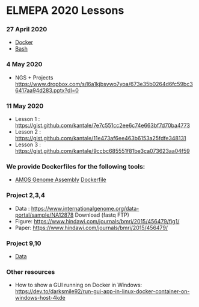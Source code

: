 # ELMEPA 2020 Lessons


### 27 April 2020 
* [Docker](docker.md)
* [Bash](bash.md)

### 4 May 2020 
* NGS + Projects https://www.dropbox.com/s/l6a1kjbsywo7yoa/673e35b0264d6fc59bc36417aa94d283.pptx?dl=0 

### 11 May 2020 
* Lesson 1 : https://gist.github.com/kantale/7e7c551cc2ee6c74e663bf7d70ba4773
* Lesson 2 : https://gist.github.com/kantale/11e473af6ee463b6153a25fdfe348131
* Lesson 3 : https://gist.github.com/kantale/9ccbc685551f81be3ca073623aa04f59 

### We provide Dockerfiles for the following tools:
* [AMOS Genome Assembly](http://amos.sourceforge.net/wiki/index.php/AMOS) [Dockerfile](tools/AMOS/Dockerfile)

### Project 2,3,4
* Data : https://www.internationalgenome.org/data-portal/sample/NA12878 Download (fastq FTP)
* Figure: https://www.hindawi.com/journals/bmri/2015/456479/fig1/ 
* Paper: https://www.hindawi.com/journals/bmri/2015/456479/ 

### Project 9,10
* [Data](data_1.csv)

### Other resources 
* How to show a GUI running on Docker in Windows: https://dev.to/darksmile92/run-gui-app-in-linux-docker-container-on-windows-host-4kde 

